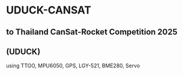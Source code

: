 # UDUCK-CANSAT
## to Thailand CanSat-Rocket Competition 2025
## (UDUCK)
using TTGO, MPU6050, GPS, LGY-521, BME280, Servo
